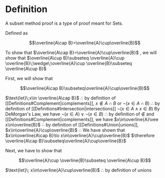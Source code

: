 # Definition
A subset method proof is a type of proof meant for Sets.

Defined as

$$\overline{A\cap B}=\overline{A}\cup\overline{B}$$

To show that $\overline{A\cap B}=\overline{A}\cup\overline{B}$ , we will show that $\overline{A\cup B}\subseteq \overline{A}\cup \overline{B}\;\wedge\;\overline{A}\cup \overline{B}\subseteq \overline{A\cup B}$ 

First, we will show that

$$\overline{A\cap B}\subseteq\overline{A}\cup\overline{B}$$

$\text{let}\;x\in \overline{A\cap B}$
$\therefore$ by definition of [[Definitions#Complement|complements]], $x\notin A\cap B$ or $\neg(x\in A\cap B)$
$\therefore$ by definition of [[Definitions#Intersection|intersections]] $\neg(x\in A\wedge x\in B)$
By DeMorgan's Law, we have $\neg(x\in A)\vee\neg(x\in B)$
$\therefore$ by definition of $\notin$ and [[Definitions#Complement|complements]], we have $x\in\overline{A}\vee x\in\overline{B}$
$\therefore$ by definition of [[Definitions#Union|unions]], $x\in\overline{A}\cup\overline{B}$
$\therefore$ We have shown that $x\in\overline{A\cap B}\to x\in\overline{A}\cup\overline{B}$
$\therefore \overline{A\cap B}\subseteq\overline{A}\cup\overline{B}$ 

Next, we have to show that 

$$\overline{A}\cup \overline{B}\subseteq \overline{A\cup B}$$

$\text{let}\; x\in\overline{A}\cup\overline{B}$
$\therefore$ by definition of unions